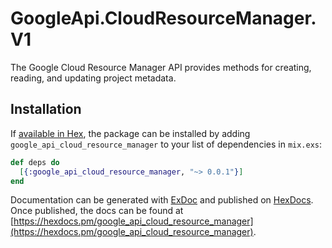 # GoogleApi.CloudResourceManager.V1

The Google Cloud Resource Manager API provides methods for creating, reading, and updating project metadata.

## Installation

If [available in Hex](https://hex.pm/docs/publish), the package can be installed
by adding `google_api_cloud_resource_manager` to your list of dependencies in `mix.exs`:

```elixir
def deps do
  [{:google_api_cloud_resource_manager, "~> 0.0.1"}]
end
```

Documentation can be generated with [ExDoc](https://github.com/elixir-lang/ex_doc)
and published on [HexDocs](https://hexdocs.pm). Once published, the docs can
be found at [https://hexdocs.pm/google_api_cloud_resource_manager](https://hexdocs.pm/google_api_cloud_resource_manager).
